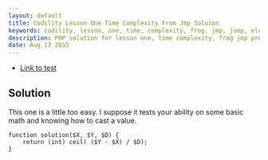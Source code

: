 ```yaml
---
layout: default
title: Codility Lesson One Time Complexity From Jmp Soluion
keywords: codility, lesson, one, time, complexity, frog, jmp, jump, element, solution
description: PHP solution for lesson one, time complexity, frog jmp programming question.
date: Aug 13 2015
---
```


* [Link to test](https://codility.com/demo/take-sample-test/frog_jmp)

## Solution

This one is a little too easy. I suppose it tests your ability on some basic math and knowing how to cast a value.

~~~
function solution($X, $Y, $D) {
    return (int) ceil( ($Y - $X) / $D);
}
~~~